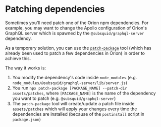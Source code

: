 # Patching dependencies

Sometimes you'll need patch one of the Orion npm dependencies. For example, you may want to change the Apollo configuration of Orion's GraphQL server which is spawned by the `@subsquid/graphql-server` dependency.

As a temporary solution, you can use the [`patch-package`](https://www.npmjs.com/package/patch-package) tool (which has already been used to patch a few dependencies in Orion) in order to achieve this.

The way it works is:
1. You modify the dependency's code inside `node_modules` (e.g. `node_modules/@subsquid/graphql-server/lib/server.js`)
2. You run `npx patch-package [PACKAGE_NAME] --patch-dir assets/patches`, where `[PACKAGE_NAME]` is the name of the dependency you want to patch (e.g. `@subsquid/graphql-server`)
3. The `patch-package` tool will create/update a patch file inside `assets/patches` which will apply your changes every time the dependencies are installed (because of the `postinstall` script in `package.json`)